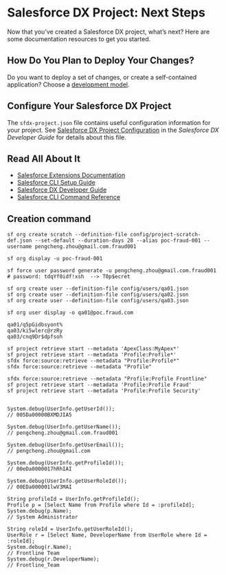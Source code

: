 # Salesforce DX Project: Next Steps

Now that you’ve created a Salesforce DX project, what’s next? Here are some documentation resources to get you started.

## How Do You Plan to Deploy Your Changes?

Do you want to deploy a set of changes, or create a self-contained application? Choose a [development model](https://developer.salesforce.com/tools/vscode/en/user-guide/development-models).

## Configure Your Salesforce DX Project

The `sfdx-project.json` file contains useful configuration information for your project. See [Salesforce DX Project Configuration](https://developer.salesforce.com/docs/atlas.en-us.sfdx_dev.meta/sfdx_dev/sfdx_dev_ws_config.htm) in the _Salesforce DX Developer Guide_ for details about this file.

## Read All About It

- [Salesforce Extensions Documentation](https://developer.salesforce.com/tools/vscode/)
- [Salesforce CLI Setup Guide](https://developer.salesforce.com/docs/atlas.en-us.sfdx_setup.meta/sfdx_setup/sfdx_setup_intro.htm)
- [Salesforce DX Developer Guide](https://developer.salesforce.com/docs/atlas.en-us.sfdx_dev.meta/sfdx_dev/sfdx_dev_intro.htm)
- [Salesforce CLI Command Reference](https://developer.salesforce.com/docs/atlas.en-us.sfdx_cli_reference.meta/sfdx_cli_reference/cli_reference.htm)

## Creation command

```shell
sf org create scratch --definition-file config/project-scratch-def.json --set-default --duration-days 28 --alias poc-fraud-001 --username pengcheng.zhou@gmail.com.fraud001

sf org display -u poc-fraud-001 

sf force user password generate -u pengcheng.zhou@gmail.com.fraud001
# password: tdqYf0idf!xsh  --> T0p$ecret

sf org create user --definition-file config/users/qa01.json   
sf org create user --definition-file config/users/qa02.json   
sf org create user --definition-file config/users/qa03.json   

sf org user display -o qa01@poc.fraud.com

qa01/q5pGidbsyont%
qa03/ki5wlerc@rzRy 
qa03/cnq9Dr$dpfsoh 

sf project retrieve start --metadata 'ApexClass:MyApex*'
sf project retrieve start --metadata 'Profile:Profile*'
sfdx force:source:retrieve --metadata "Profile:Profile*"
sfdx force:source:retrieve --metadata "Profile"

sfdx force:source:retrieve --metadata "Profile:Profile Frontline"
sf project retrieve start --metadata 'Profile:Profile Fraud'
sf project retrieve start --metadata 'Profile:Profile Security'


System.debug(UserInfo.getUserId());
// 005Da00000BXMDJIA5

System.debug(UserInfo.getUserName());
// pengcheng.zhou@gmail.com.fraud001

System.debug(UserInfo.getUserEmail());
// pengcheng.zhou@gmail.com

System.debug(UserInfo.getProfileId());
// 00eDa0000017hRhIAI

System.debug(UserInfo.getUserRoleId());
// 00EDa000001lwV3MAI

String profileId = UserInfo.getProfileId();
Profile p = [Select Name from Profile where Id = :profileId];
System.debug(p.Name);
// System Administrator

String roleId = UserInfo.getUserRoleId();
UserRole r = [Select Name, DeveloperName from UserRole where Id = :roleId];
System.debug(r.Name);
// Frontline Team
System.debug(r.DeveloperName);
// Frontline_Team

```